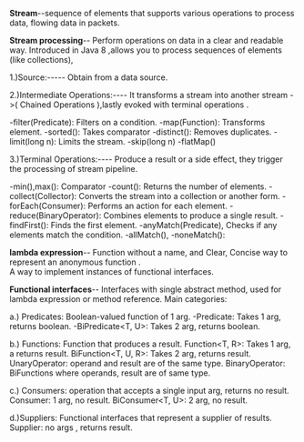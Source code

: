 **Stream**--sequence of elements that supports various operations to process data, flowing data in packets.

**Stream processing**--
Perform operations on data in a clear and readable way.
Introduced in Java 8 ,allows you to process sequences of elements (like collections),

1.)Source:-----
Obtain from a data source.

2.)Intermediate Operations:----
It transforms a stream into another stream ->( Chained Operations ),lastly evoked with terminal operations .

-filter(Predicate): Filters on a condition.
-map(Function): Transforms element.
-sorted(): Takes comparator
-distinct(): Removes duplicates.
-limit(long n): Limits the stream.
-skip(long n)
-flatMap()

3.)Terminal Operations:----
Produce a result or a side effect, they trigger the processing of  stream pipeline.

-min(),max():            Comparator
-count():                Returns the number of elements.
-collect(Collector):     Converts the stream into a collection or another form.
-forEach(Consumer):      Performs an action for each element.
-reduce(BinaryOperator): Combines elements to produce a single result.
-findFirst():            Finds the first element.
-anyMatch(Predicate),    Checks if any elements match the condition.
-allMatch(),
-noneMatch(): 


**lambda expression**-- 
Function without a name, and Clear, Concise way to represent an anonymous function .   
A way to implement instances of functional interfaces.

**Functional interfaces**--
Interfaces with single abstract method, used for lambda expression or method reference. Main categories:

a.) Predicates: Boolean-valued function of 1 arg.
-Predicate<T>: Takes 1 arg, returns boolean.
-BiPredicate<T, U>: Takes 2 arg, returns boolean.

b.) Functions: Function that produces a result.
Function<T, R>: Takes 1 arg, a returns  result.
BiFunction<T, U, R>: Takes 2 arg, returns  result.
UnaryOperator<T>:  operand and result are of the same type.
BinaryOperator<T>:  BiFunctions where operands, result are of same type.

c.) Consumers: operation that accepts a single input arg, returns no result.
Consumer<T>:  1 arg, no result.
BiConsumer<T, U>: 2 arg, no result.

d.)Suppliers: Functional interfaces that represent a supplier of results.
Supplier<T>: no args , returns result.

